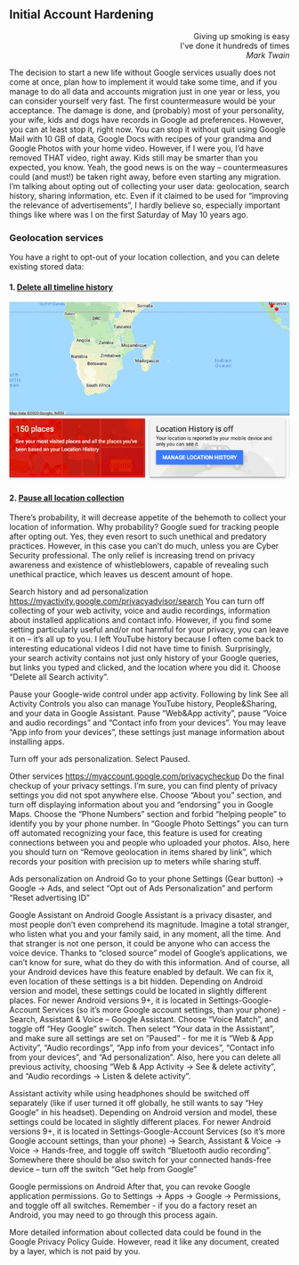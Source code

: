## Initial Account Hardening

<div style="text-align: right">
Giving up smoking is easy<br>
I've done it hundreds of times<br>
<i>Mark Twain</i>
</div>

The decision to start a new life without Google services usually does not come at once, plan how to implement it would take some time, and if you manage to do all data and accounts migration just in one year or less, you can consider yourself very fast.
The first countermeasure would be your acceptance. The damage is done, and (probably) most of your personality, your wife, kids and dogs have records in Google ad preferences. However, you can at least stop it, right now. You can stop it without quit using Google Mail with 10 GB of data, Google Docs with recipes of your grandma and Google Photos with your home video. However, if I were you, I’d have removed THAT video, right away. Kids still may be smarter than you expected, you know.
Yeah, the good news is on the way – countermeasures could (and must!) be taken right away, before even starting any migration. I’m talking about opting out of collecting your user data: geolocation, search history, sharing information, etc. Even if it claimed to be used for “improving the relevance of advertisements”, I hardly believe so, especially important things like where was I on the first Saturday of May 10 years ago. 

### Geolocation services 
You have a right to opt-out of your location collection, and you can delete existing stored data: 

#### 1. [Delete all timeline history](www.google.com/maps/timeline)


![Delete location history](https://raw.githubusercontent.com/yuchdev/articles/main/images/tewtqg/intro/Geolocation_control_timeline.png)

#### 2. [Pause all location collection](https://myaccount.google.com/activitycontrols/location) 
  

 
There’s probability, it will decrease appetite of the behemoth to collect your location of information. Why probability? Google sued for tracking people after opting out. Yes, they even resort to such unethical and predatory practices. However, in this case you can’t do much, unless you are Cyber Security professional. The only relief is increasing trend on privacy awareness and existence of whistleblowers, capable of revealing such unethical practice, which leaves us descent amount of hope.

Search history and ad personalization 
https://myactivity.google.com/privacyadvisor/search
You can turn off collecting of your web activity, voice and audio recordings, information about installed applications and contact info. However, if you find some setting particularly useful and/or not harmful for your privacy, you can leave it on – it’s all up to you. I left YouTube history because I often come back to interesting educational videos I did not have time to finish.
Surprisingly, your search activity contains not just only history of your Google queries, but links you typed and clicked, and the location where you did it. Choose “Delete all Search activity”.
 

Pause your Google-wide control under app activity. Following by link See all Activity Controls you also can manage YouTube history, People&Sharing, and your data in Google Assistant. Pause “Web&App activity”, pause “Voice and audio recordings” and “Contact info from your devices”. You may leave “App info from your devices”, these settings just manage information about installing apps.
 

Turn off your ads personalization. Select Paused.
 

Other services
https://myaccount.google.com/privacycheckup
Do the final checkup of your privacy settings. I’m sure, you can find plenty of privacy settings you did not spot anywhere else. Choose “About you” section, and turn off displaying information about you and “endorsing” you in Google Maps. Choose the “Phone Numbers” section and forbid “helping people” to identify you by your phone number. In “Google Photo Settings” you can turn off automated recognizing your face, this feature is used for creating connections between you and people who uploaded your photos. Also, here you should turn on “Remove geolocation in items shared by link”, which records your position with precision up to meters while sharing stuff.

 

Ads personalization on Android
Go to your phone Settings (Gear button) -> Google -> Ads, and select “Opt out of Ads Personalization” and perform “Reset advertising ID” 

 

Google Assistant on Android
Google Assistant is a privacy disaster, and most people don’t even comprehend its magnitude. Imagine a total stranger, who listen what you and your family said, in any moment, all the time. And that stranger is not one person, it could be anyone who can access the voice device. Thanks to “closed source” model of Google’s applications, we can’t know for sure, what do they do with this information. And of course, all your Android devices have this feature enabled by default. We can fix it, even location of these settings is a bit hidden.
Depending on Android version and model, these settings could be located in slightly different places. For newer Android versions 9+, it is located in Settings-Google-Account Services (so it’s more Google account settings, than your phone) - Search, Assistant & Voice – Google Assistant.
Choose “Voice Match”, and toggle off “Hey Google” switch. Then select “Your data in the Assistant”, and make sure all settings are set on “Paused” - for me it is “Web & App Activity”, “Audio recordings”, “App info from your devices”, “Contact info from your devices”, and “Ad personalization”. Also, here you can delete all previous activity, choosing “Web & App Activity -> See & delete activity”, and “Audio recordings -> Listen & delete activity”.

Assistant activity while using headphones should be switched off separately (like if user turned it off globally, he still wants to say “Hey Google” in his headset). Depending on Android version and model, these settings could be located in slightly different places. For newer Android versions 9+, it is located in Settings-Google-Account Services (so it’s more Google account settings, than your phone) -> Search, Assistant & Voice -> Voice -> Hands-free, and toggle off switch “Bluetooth audio recording”. Somewhere there should be also switch for your connected hands-free device – turn off the switch “Get help from Google”
 
Google permissions on Android
After that, you can revoke Google application permissions. Go to Settings -> Apps -> Google -> Permissions, and toggle off all switches. Remember - if you do a factory reset an Android, you may need to go through this process again.
 
More detailed information about collected data could be found in the Google Privacy Policy Guide. However, read it like any document, created by a layer, which is not paid by you.


